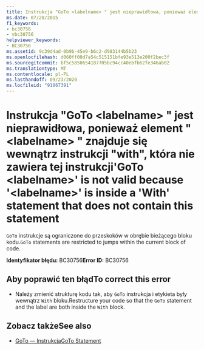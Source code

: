 ```yaml
---
title: Instrukcja "GoTo <labelname> " jest nieprawidłowa, ponieważ element " <labelname> " znajduje się wewnątrz instrukcji "with", która nie zawiera tej instrukcji
ms.date: 07/20/2015
f1_keywords:
- bc30756
- vbc30756
helpviewer_keywords:
- BC30756
ms.assetid: 9c39d4ad-0b9b-45e9-b6c2-d983144b5b23
ms.openlocfilehash: d060ff00d7a54c515151bfe93e513e200f2bec3f
ms.sourcegitcommit: bf5c5850654187705bc94cc40ebfb62fe346ab02
ms.translationtype: MT
ms.contentlocale: pl-PL
ms.lasthandoff: 09/23/2020
ms.locfileid: "91067391"
---
```

# <a name="goto-labelname-is-not-valid-because-labelname-is-inside-a-with-statement-that-does-not-contain-this-statement"></a><span data-ttu-id="093dd-102">Instrukcja "GoTo \<labelname> " jest nieprawidłowa, ponieważ element " \<labelname> " znajduje się wewnątrz instrukcji "with", która nie zawiera tej instrukcji</span><span class="sxs-lookup"><span data-stu-id="093dd-102">'GoTo \<labelname>' is not valid because '\<labelname>' is inside a 'With' statement that does not contain this statement</span></span>

<span data-ttu-id="093dd-103">`GoTo` instrukcje są ograniczone do przeskoków w obrębie bieżącego bloku kodu.</span><span class="sxs-lookup"><span data-stu-id="093dd-103">`GoTo` statements are restricted to jumps within the current block of code.</span></span>  
  
 <span data-ttu-id="093dd-104">**Identyfikator błędu:** BC30756</span><span class="sxs-lookup"><span data-stu-id="093dd-104">**Error ID:** BC30756</span></span>  
  
## <a name="to-correct-this-error"></a><span data-ttu-id="093dd-105">Aby poprawić ten błąd</span><span class="sxs-lookup"><span data-stu-id="093dd-105">To correct this error</span></span>  
  
- <span data-ttu-id="093dd-106">Należy zmienić strukturę kodu tak, aby `GoTo` instrukcja i etykieta były wewnątrz `With` bloku.</span><span class="sxs-lookup"><span data-stu-id="093dd-106">Restructure your code so that the `GoTo` statement and the label are both inside the `With` block.</span></span>  
  
## <a name="see-also"></a><span data-ttu-id="093dd-107">Zobacz także</span><span class="sxs-lookup"><span data-stu-id="093dd-107">See also</span></span>

- [<span data-ttu-id="093dd-108">GoTo — Instrukcja</span><span class="sxs-lookup"><span data-stu-id="093dd-108">GoTo Statement</span></span>](../language-reference/statements/goto-statement.md)
